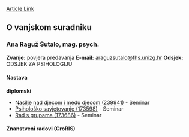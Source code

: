 [Article Link](https://www.fhs.hr/djelatnik/ana.raguz_sutalo)

## O vanjskom suradniku
###  Ana Raguž Šutalo, mag. psych. 
**Zvanje:**
povjera predavanja 
**E-mail:**
[araguzsutalo@fhs.unizg.hr](javascript:startMail\('entnmhhfngbys@fuh.vatmu.e'\);)
**Odsjek:**
ODSJEK ZA PSIHOLOGIJU 
#### Nastava
**diplomski**
  * [Nasilje nad djecom i među djecom (239941)](https://www.fhs.hr/predmet/nndmd) - Seminar
  * [Psihološko savjetovanje (173598)](https://www.fhs.hr/predmet/psisav_a) - Seminar
  * [Rad s grupama (173686)](https://www.fhs.hr/predmet/rsg_a) - Seminar


#### Znanstveni radovi (CroRIS)
